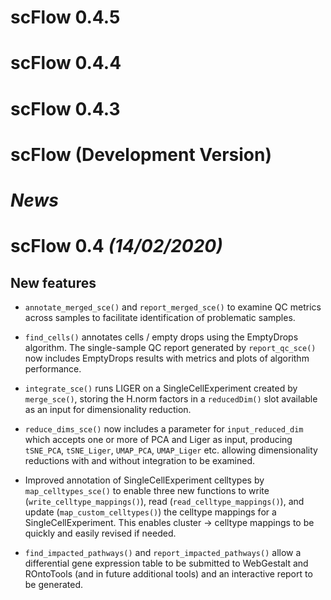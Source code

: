 # scFlow 0.4.5

# scFlow 0.4.4

# scFlow 0.4.3

# scFlow (Development Version)

# *News*

# scFlow 0.4 _(14/02/2020)_

## New features

* `annotate_merged_sce()` and `report_merged_sce()` to examine QC metrics across samples to facilitate identification of problematic samples.
* `find_cells()` annotates cells / empty drops using the EmptyDrops algorithm.  The single-sample QC report generated by `report_qc_sce()` now includes EmptyDrops results with metrics and plots of  algorithm performance.

* `integrate_sce()` runs LIGER on a SingleCellExperiment created by `merge_sce()`, storing the H.norm factors in a `reducedDim()` slot available as an input for dimensionality reduction.
* `reduce_dims_sce()` now includes a parameter for `input_reduced_dim` which accepts one or more of PCA and Liger as input, producing `tSNE_PCA`, `tSNE_Liger`, `UMAP_PCA`, `UMAP_Liger` etc. allowing dimensionality reductions with and without integration to be examined.
* Improved annotation of SingleCellExperiment celltypes by `map_celltypes_sce()` to enable three new functions to write (`write_celltype_mappings()`), read (`read_celltype_mappings()`), and update (`map_custom_celltypes()`) the celltype mappings for a SingleCellExperiment.  This enables cluster -> celltype mappings to be quickly and easily revised if needed.
* `find_impacted_pathways()` and `report_impacted_pathways()` allow a differential gene expression table to be submitted to WebGestalt and ROntoTools (and in future additional tools) and an interactive report to be generated.
